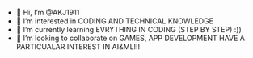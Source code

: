 - 👋 Hi, I’m @AKJ1911
- 👀 I’m interested in CODING AND TECHNICAL KNOWLEDGE
- 🌱 I’m currently learning EVRYTHING IN CODING (STEP BY STEP) :))
- 💞️ I’m looking to collaborate on GAMES, APP DEVELOPMENT
HAVE A PARTICUALAR INTEREST IN AI&ML!!!
<!---
AKJ1911/AKJ1911 is a ✨ special ✨ repository because its `README.md` (this file) appears on your GitHub profile.
You can click the Preview link to take a look at your changes.
--->
